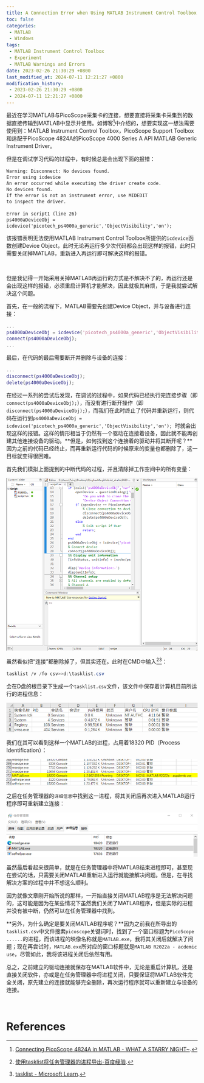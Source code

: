 ```yaml
---
title: A Connection Error when Using MATLAB Instrument Control Toolbox
toc: false
categories: 
 - MATLAB
 - Windows
tags:
 - MATLAB Instrument Control Toolbox
 - Experiment
 - MATLAB Warnings and Errors
date: 2023-02-26 21:30:29 +0800
last_modified_at: 2024-07-11 12:21:27 +0800
modification_history:
 - 2023-02-26 21:30:29 +0800
 - 2024-07-11 12:21:27 +0800
---
```


最近在学习MATLAB与PicoScope采集卡的连接，想要直接将采集卡采集到的数据直接传输到MATLAB中显示并使用。如博客[^1]中介绍的，想要实现这一想法需要使用到：MATLAB Instrument Control Toolbox，PicoScope Support Toolbox和适配于PicoScope 4824A的PicoScope 4000 Series A API MATLAB Generic Instrument Driver。

但是在调试学习代码的过程中，有时候总是会出现下面的报错：

```
Warning: Disconnect: No devices found. 
Error using icdevice
An error occurred while executing the driver create code.
No devices found.
If the error is not an instrument error, use MIDEDIT
to inspect the driver.

Error in script1 (line 26)
ps4000aDeviceObj = icdevice('picotech_ps4000a_generic','ObjectVisibility','on');
```

该报错表明无法使用MATLAB Instrument Control Toolbox所提供的`icdevice`函数创建Device Object，此时无论再运行多少次代码都会出现这样的报错，此时只需要关闭掉MATLAB，重新进入再运行即可解决这样的报错。

<br>

但是我记得一开始采用关掉MATLAB再运行的方式是不解决不了的，再运行还是会出现这样的报错，必须重启计算机才能解决，因此就极其麻烦，于是我就尝试解决这个问题。

首先，在一般的流程下，MATLAB需要先创建Device Object，并与设备进行连接：

```matlab
...
ps4000aDeviceObj = icdevice('picotech_ps4000a_generic','ObjectVisibility','on'); 
connect(ps4000aDeviceObj);
...
```

最后，在代码的最后需要断开并删除与设备的连接：

```matlab
...
disconnect(ps4000aDeviceObj);
delete(ps4000aDeviceObj);
```

在经过一系列的尝试后发现，在调试的过程中，如果代码已经执行完连接步骤（即`connect(ps4000aDeviceObj);`），而没有进行断开操作（即`disconnect(ps4000aDeviceObj);`），而我们在此时终止了代码并重新运行，则代码在运行到`ps4000aDeviceObj = icdevice('picotech_ps4000a_generic','ObjectVisibility','on'); `时就会出现这样的报错。这样的情形相当于仍然有一个驱动在连接着设备，因此就不能再创建其他连接设备的驱动。**但是，如何找到这个连接着的驱动并将其断开呢？**因为之前的代码已经终止，而再重新运行代码的时候原来的变量也都删除了，这一目标就变得很困难。

首先我们模拟上面提到的中断代码的过程，并且清除掉工作空间中的所有变量：

![image-20230226203117055](https://github.com/HelloWorld-1017/blog-images/blob/main/migration/DeLLLaptop/image-20230226203117055.png?raw=true)

虽然看似把“连接”都删除掉了，但其实还在。此时在CMD中输入[^2][^3]：

```powershell
tasklist /v /fo csv>>d:\tasklist.csv
```

会在D盘的根目录下生成一个`tasklist.csv`文件，该文件中保存着计算机目前所运行的进程信息：

![image-20230226205729454](https://github.com/HelloWorld-1017/blog-images/blob/main/migration/DeLLLaptop/image-20230226205729454.png?raw=true)

我们在其可以看到这样一个MATLAB的进程，占用着18320 PID（Process Identification）：

![image-20230226210410055](https://github.com/HelloWorld-1017/blog-images/blob/main/migration/DeLLLaptop/image-20230226210410055.png?raw=true)

之后在任务管理器的`详细信息`中找到这一进程，将其关闭后再次进入MATLAB运行程序即可重新建立连接：

![image-20230226210607291](https://github.com/HelloWorld-1017/blog-images/blob/main/migration/DeLLLaptop/image-20230226210607291.png?raw=true)

虽然最后看起来很简单，就是在任务管理器中将MATLAB结束进程即可，甚至现在尝试的话，只需要关闭MATLAB重新进入运行就能接解决问题。但是，在寻找解决方案的过程中并不想这么顺利。

因为就像文章刚开始所说的那样，一开始直接关闭MATLAB程序是无法解决问题的，这可能是因为在某些情况下虽然我们关闭了MATLAB程序，但是实际的进程并没有被中断，仍然可以在任务管理器中找到。

**另外，为什么确定是要关闭MATLAB程序呢？**因为之前我在所导出的`tasklist.csv`中文件搜索`picoscope`关键词时，找到了一个窗口标题为`PicoScope ......`的进程，而该进程的映像名称就是`MATLAB.exe`，我将其关闭后就解决了问题；现在再尝试时，`MATLAB.exe`所对应的窗口标题就是`MATLAB R2022a - acdemic use`，尽管如此，我将该进程关闭后依然有用。

总之，之前建立的驱动连接就保存在MATLAB软件中，无论是重启计算机，还是直接关闭软件，亦或是在任务管理器中将进程关闭，只要保证将MATLAB软件完全关闭，原先建立的连接就能够完全删除，再次运行程序就可以重新建立与设备的连接。

<br>

# References

[^1]: [Connecting PicoScope 4824A in MATLAB - WHAT A STARRY NIGHT~](https://helloworld-1017.github.io/2023-02-22/20-41-42.html).
[^2]: [使用tasklist将任务管理器的进程导出-百度经验](https://jingyan.baidu.com/article/148a1921f2e8f94d71c3b1d0.html).
[^3]: [tasklist - Microsoft Learn](https://learn.microsoft.com/zh-cn/windows-server/administration/windows-commands/tasklist).